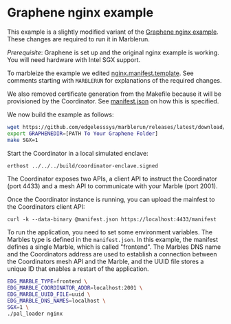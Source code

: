 # Graphene nginx example
This example is a slightly modified variant of the [Graphene nginx example](https://github.com/oscarlab/graphene/tree/master/Examples/nginx). These changes are required to run it in Marblerun.

*Prerequisite*: Graphene is set up and the original nginx example is working. You will need hardware with Intel SGX support.

To marbleize the example we edited [nginx.manifest.template](nginx.manifest.template). See comments starting with `MARBLERUN` for explanations of the required changes.

We also removed certificate generation from the Makefile because it will be provisioned by the Coordinator. See [manifest.json](manifest.json) on how this is specified.

We now build the example as follows:
```sh
wget https://github.com/edgelesssys/marblerun/releases/latest/download/premain-graphene
export GRAPHENEDIR=[PATH To Your Graphene Folder]
make SGX=1
```

Start the Coordinator in a local simulated enclave:
```sh
erthost ../../../build/coordinator-enclave.signed
```

The Coordinator exposes two APIs, a client API to instruct the Coordinator (port 4433) and a mesh API to communicate with your Marble (port 2001).

Once the Coordinator instance is running, you can upload the mainfest to the Coordinators client API:
```
curl -k --data-binary @manifest.json https://localhost:4433/manifest
```

To run the application, you need to set some environment variables. The Marbles type is defined in the `manifest.json`. In this example, the manifest defines a single Marble, which is called "frontend". The Marbles DNS name and the Coordinators address are used to establish a connection between the Coordinators mesh API and the Marble, and the UUID file stores a unique ID that enables a restart of the application.

```sh
EDG_MARBLE_TYPE=frontend \
EDG_MARBLE_COORDINATOR_ADDR=localhost:2001 \
EDG_MARBLE_UUID_FILE=uuid \
EDG_MARBLE_DNS_NAMES=localhost \
SGX=1 \
./pal_loader nginx
```
